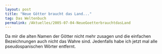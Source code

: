 ```yaml
---
layout: post
title: "Neue Götter braucht das Land..."
tag: Das Weltenbuch
permalink: /Aktuelles/2005-07-04-NeueGoetterbrauchtdasLand
---
```


Da mir die alten Namen der Götter nicht mehr zusagen und die einfachen Bezeichnungen auch nicht das Wahre sind. Jedenfalls habe ich jetzt mal alle pseudospanischen Wörter entfernt.


